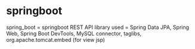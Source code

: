 # springboot
spring_boot = springboot REST API
  library used = Spring Data JPA, Spring Web, Spring Boot DevTools, MySQL connector, taglibs, org.apache.tomcat.embed (for view jsp)

